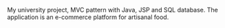 My university project, MVC pattern with Java, JSP and SQL database.
The application is an e-commerce platform for artisanal food.
